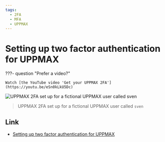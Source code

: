 ```yaml
---
tags:
  - 2FA
  - MFA
  - UPPMAX
---
```


# Setting up two factor authentication for UPPMAX

???- question "Prefer a video?"

    Watch [the YouTube video 'Get your UPPMAX 2FA'](https://youtu.be/eSn0kLkU5Dc)


![UPPMAX 2FA set up for a fictional UPPMAX user called `sven`](uppmax_2fa.png)

> UPPMAX 2FA set up for a fictional UPPMAX user called `sven`

## Link

- [Setting up two factor authentication for UPPMAX](https://www.uu.se/en/centre/uppmax/get-started/2-factor)
